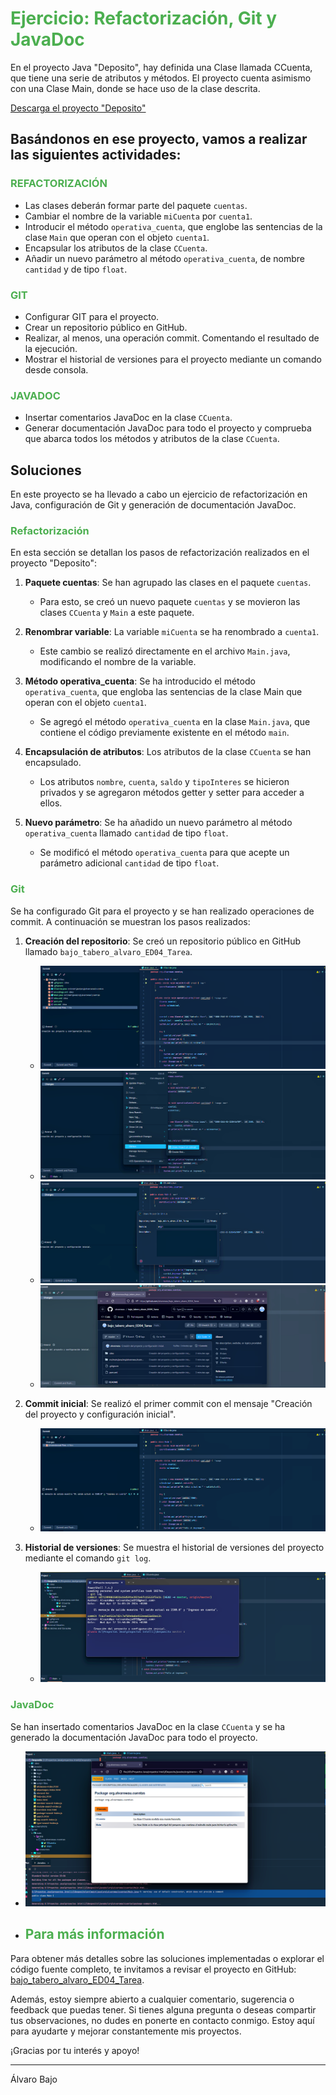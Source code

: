# <span style="color: #4CAF50;">Ejercicio: Refactorización, Git y JavaDoc</span>

En el proyecto Java "Deposito", hay definida una Clase llamada CCuenta, que tiene una serie de atributos y métodos. El proyecto cuenta asimismo con una Clase Main, donde se hace uso de la clase descrita.

[Descarga el proyecto "Deposito"](https://github.com/alvarowau/bajo_tabero_alvaro_ED04_Tarea/raw/main/Deposito.rar)

## Basándonos en ese proyecto, vamos a realizar las siguientes actividades:

### <span style="color: #4CAF50;">REFACTORIZACIÓN</span>

- Las clases deberán formar parte del paquete `cuentas`.
- Cambiar el nombre de la variable `miCuenta` por `cuenta1`.
- Introducir el método `operativa_cuenta`, que englobe las sentencias de la clase `Main` que operan con el objeto `cuenta1`.
- Encapsular los atributos de la clase `CCuenta`.
- Añadir un nuevo parámetro al método `operativa_cuenta`, de nombre `cantidad` y de tipo `float`.

### <span style="color: #4CAF50;">GIT</span>

- Configurar GIT para el proyecto.
- Crear un repositorio público en GitHub.
- Realizar, al menos, una operación commit. Comentando el resultado de la ejecución.
- Mostrar el historial de versiones para el proyecto mediante un comando desde consola.

### <span style="color: #4CAF50;">JAVADOC</span>

- Insertar comentarios JavaDoc en la clase `CCuenta`.
- Generar documentación JavaDoc para todo el proyecto y comprueba que abarca todos los métodos y atributos de la clase `CCuenta`.

## Soluciones

En este proyecto se ha llevado a cabo un ejercicio de refactorización en Java, configuración de Git y generación de documentación JavaDoc.

### <span style="color: #4CAF50;">Refactorización</span>

En esta sección se detallan los pasos de refactorización realizados en el proyecto "Deposito":

1. **Paquete cuentas**: Se han agrupado las clases en el paquete `cuentas`.
   - Para esto, se creó un nuevo paquete `cuentas` y se movieron las clases `CCuenta` y `Main` a este paquete.

2. **Renombrar variable**: La variable `miCuenta` se ha renombrado a `cuenta1`.
   - Este cambio se realizó directamente en el archivo `Main.java`, modificando el nombre de la variable.

3. **Método operativa_cuenta**: Se ha introducido el método `operativa_cuenta`, que engloba las sentencias de la clase Main que operan con el objeto `cuenta1`.
   - Se agregó el método `operativa_cuenta` en la clase `Main.java`, que contiene el código previamente existente en el método `main`.

4. **Encapsulación de atributos**: Los atributos de la clase `CCuenta` se han encapsulado.
   - Los atributos `nombre`, `cuenta`, `saldo` y `tipoInteres` se hicieron privados y se agregaron métodos getter y setter para acceder a ellos.

5. **Nuevo parámetro**: Se ha añadido un nuevo parámetro al método `operativa_cuenta` llamado `cantidad` de tipo `float`.
   - Se modificó el método `operativa_cuenta` para que acepte un parámetro adicional `cantidad` de tipo `float`.

### <span style="color: #4CAF50;">Git</span>

Se ha configurado Git para el proyecto y se han realizado operaciones de commit. A continuación se muestran los pasos realizados:

1. **Creación del repositorio**: Se creó un repositorio público en GitHub llamado `bajo_tabero_alvaro_ED04_Tarea`.
   - ![Creación del primer commit](screenshots/captura1.png)
   - ![Creación del repositorio en GitHub](screenshots/captura2.png)
   - ![Continuación de creación del repositorio en GitHub](screenshots/captura3.png)
   - ![repositorio en GitHub](screenshots/captura4.png)

2. **Commit inicial**: Se realizó el primer commit con el mensaje "Creación del proyecto y configuración inicial".
   - ![Commit inicial en Git](screenshots/captura5.png)

3. **Historial de versiones**: Se muestra el historial de versiones del proyecto mediante el comando `git log`.
   - ![Historial de versiones en Git](screenshots/captura6.png)

### <span style="color: #4CAF50;">JavaDoc</span>

Se han insertado comentarios JavaDoc en la clase `CCuenta` y se ha generado la documentación JavaDoc para todo el proyecto.
   - ![Documentación JavaDoc](screenshots/captura7.png)

   - ## <span style="color: #4CAF50;">Para más información</span>

Para obtener más detalles sobre las soluciones implementadas o explorar el código fuente completo, te invitamos a revisar el proyecto en GitHub: [bajo_tabero_alvaro_ED04_Tarea](https://github.com/alvarowau/bajo_tabero_alvaro_ED04_Tarea).

Además, estoy siempre abierto a cualquier comentario, sugerencia o feedback que puedas tener. Si tienes alguna pregunta o deseas compartir tus observaciones, no dudes en ponerte en contacto conmigo. Estoy aquí para ayudarte y mejorar constantemente mis proyectos.

¡Gracias por tu interés y apoyo!

---

Álvaro Bajo


